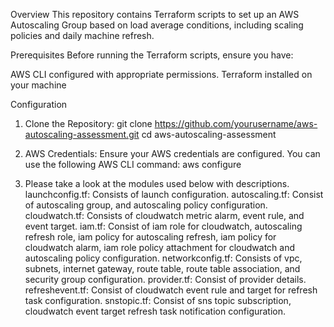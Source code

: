 Overview
This repository contains Terraform scripts to set up an AWS Autoscaling Group based on load average conditions, including scaling policies and daily machine refresh.

Prerequisites
Before running the Terraform scripts, ensure you have:

AWS CLI configured with appropriate permissions.
Terraform installed on your machine

Configuration
1. Clone the Repository:
git clone https://github.com/yourusername/aws-autoscaling-assessment.git
cd aws-autoscaling-assessment

2. AWS Credentials:
Ensure your AWS credentials are configured. You can use the following AWS CLI command:
aws configure

3. Please take a look at the modules used below with descriptions.
launchconfig.tf: Consists of launch configuration.
autoscaling.tf: Consist of autoscaling group, and autoscaling policy configuration.  
cloudwatch.tf: Consists of cloudwatch metric alarm, event rule, and event target.
iam.tf:  Consist of iam role for cloudwatch, autoscaling refresh role, iam policy for autoscaling refresh, iam policy for cloudwatch alarm, iam role policy attachment for cloudwatch and autoscaling policy configuration.
networkconfig.tf: Consists of vpc, subnets, internet gateway, route table, route table association, and security group configuration.
provider.tf: Consist of provider details.
refreshevent.tf: Consist of cloudwatch event rule and target for refresh task configuration.
snstopic.tf: Consist of sns topic subscription, cloudwatch event target refresh task notification configuration.
 



